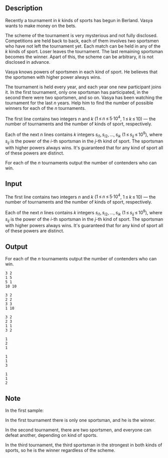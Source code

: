 ## Description

<div><p>Recently a tournament in <span class="tex-span"><i>k</i></span> kinds of sports has begun in Berland. Vasya wants to make money on the bets.</p><p>The scheme of the tournament is very mysterious and not fully disclosed. Competitions are held back to back, each of them involves two sportsmen who have not left the tournament yet. Each match can be held in any of the <span class="tex-span"><i>k</i></span> kinds of sport. Loser leaves the tournament. The last remaining sportsman becomes the winner. Apart of this, the scheme can be arbitrary, it is not disclosed in advance.</p><p>Vasya knows powers of sportsmen in each kind of sport. He believes that the sportsmen with higher power always wins.</p><p>The tournament is held every year, and each year one new participant joins it. In the first tournament, only one sportsman has participated, in the second there were two sportsmen, and so on. Vasya has been watching the tournament for the last <span class="tex-span"><i>n</i></span> years. Help him to find the number of possible winners for each of the <span class="tex-span"><i>n</i></span> tournaments.</p></div><div class="input-specification"><p>The first line contains two integers <span class="tex-span"><i>n</i></span> and <span class="tex-span"><i>k</i></span> (<span class="tex-span">1 ≤ <i>n</i> ≤ 5·10<sup class="upper-index">4</sup></span>, <span class="tex-span">1 ≤ <i>k</i> ≤ 10</span>) — the number of tournaments and the number of kinds of sport, respectively.</p><p>Each of the next <span class="tex-span"><i>n</i></span> lines contains <span class="tex-span"><i>k</i></span> integers <span class="tex-span"><i>s</i><sub class="lower-index"><i>i</i>1</sub>, <i>s</i><sub class="lower-index"><i>i</i>2</sub>, ..., <i>s</i><sub class="lower-index"><i>ik</i></sub></span> (<span class="tex-span">1 ≤ <i>s</i><sub class="lower-index"><i>ij</i></sub> ≤ 10<sup class="upper-index">9</sup></span>), where <span class="tex-span"><i>s</i><sub class="lower-index"><i>ij</i></sub></span> is the power of the <span class="tex-span"><i>i</i></span>-th sportsman in the <span class="tex-span"><i>j</i></span>-th kind of sport. The sportsman with higher powers always wins. It's guaranteed that for any kind of sport all of these powers are distinct.</p></div><div class="output-specification"><p>For each of the <span class="tex-span"><i>n</i></span> tournaments output the number of contenders who can win.</p></div>

## Input

<p>The first line contains two integers <span class="tex-span"><i>n</i></span> and <span class="tex-span"><i>k</i></span> (<span class="tex-span">1 ≤ <i>n</i> ≤ 5·10<sup class="upper-index">4</sup></span>, <span class="tex-span">1 ≤ <i>k</i> ≤ 10</span>) — the number of tournaments and the number of kinds of sport, respectively.</p><p>Each of the next <span class="tex-span"><i>n</i></span> lines contains <span class="tex-span"><i>k</i></span> integers <span class="tex-span"><i>s</i><sub class="lower-index"><i>i</i>1</sub>, <i>s</i><sub class="lower-index"><i>i</i>2</sub>, ..., <i>s</i><sub class="lower-index"><i>ik</i></sub></span> (<span class="tex-span">1 ≤ <i>s</i><sub class="lower-index"><i>ij</i></sub> ≤ 10<sup class="upper-index">9</sup></span>), where <span class="tex-span"><i>s</i><sub class="lower-index"><i>ij</i></sub></span> is the power of the <span class="tex-span"><i>i</i></span>-th sportsman in the <span class="tex-span"><i>j</i></span>-th kind of sport. The sportsman with higher powers always wins. It's guaranteed that for any kind of sport all of these powers are distinct.</p>

## Output

<p>For each of the <span class="tex-span"><i>n</i></span> tournaments output the number of contenders who can win.</p>





```input1
3 2
1 5
5 1
10 10

```




```input2
3 2
2 2
3 3
1 10

```




```input3
3 2
2 3
1 1
3 2

```




```output1
1
2
1

```




```output2
1
1
3

```




```output3
1
1
2

```



## Note

<p>In the first sample:</p><p>In the first tournament there is only one sportsman, and he is the winner.</p><p>In the second tournament, there are two sportsmen, and everyone can defeat another, depending on kind of sports.</p><p>In the third tournament, the third sportsman in the strongest in both kinds of sports, so he is the winner regardless of the scheme.</p>

